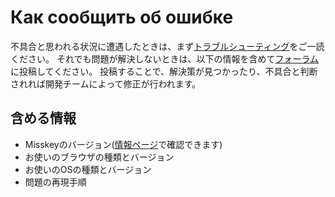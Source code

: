 # Как сообщить об ошибке
不具合と思われる状況に遭遇したときは、まず[トラブルシューティング](./troubleshooting)をご一読ください。 それでも問題が解決しないときは、以下の情報を含めて[フォーラム](https://forum.misskey.io/)に投稿してください。 投稿することで、解決策が見つかったり、不具合と判断されれば開発チームによって修正が行われます。

## 含める情報
- Misskeyのバージョン([情報ページ](/about)で確認できます)
- お使いのブラウザの種類とバージョン
- お使いのOSの種類とバージョン
- 問題の再現手順
